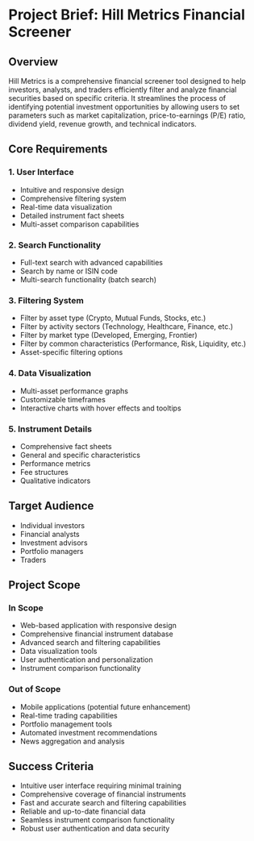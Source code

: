 # Project Brief: Hill Metrics Financial Screener

## Overview
Hill Metrics is a comprehensive financial screener tool designed to help investors, analysts, and traders efficiently filter and analyze financial securities based on specific criteria. It streamlines the process of identifying potential investment opportunities by allowing users to set parameters such as market capitalization, price-to-earnings (P/E) ratio, dividend yield, revenue growth, and technical indicators.

## Core Requirements

### 1. User Interface
- Intuitive and responsive design
- Comprehensive filtering system
- Real-time data visualization
- Detailed instrument fact sheets
- Multi-asset comparison capabilities

### 2. Search Functionality
- Full-text search with advanced capabilities
- Search by name or ISIN code
- Multi-search functionality (batch search)

### 3. Filtering System
- Filter by asset type (Crypto, Mutual Funds, Stocks, etc.)
- Filter by activity sectors (Technology, Healthcare, Finance, etc.)
- Filter by market type (Developed, Emerging, Frontier)
- Filter by common characteristics (Performance, Risk, Liquidity, etc.)
- Asset-specific filtering options

### 4. Data Visualization
- Multi-asset performance graphs
- Customizable timeframes
- Interactive charts with hover effects and tooltips

### 5. Instrument Details
- Comprehensive fact sheets
- General and specific characteristics
- Performance metrics
- Fee structures
- Qualitative indicators

## Target Audience
- Individual investors
- Financial analysts
- Investment advisors
- Portfolio managers
- Traders

## Project Scope

### In Scope
- Web-based application with responsive design
- Comprehensive financial instrument database
- Advanced search and filtering capabilities
- Data visualization tools
- User authentication and personalization
- Instrument comparison functionality

### Out of Scope
- Mobile applications (potential future enhancement)
- Real-time trading capabilities
- Portfolio management tools
- Automated investment recommendations
- News aggregation and analysis

## Success Criteria
- Intuitive user interface requiring minimal training
- Comprehensive coverage of financial instruments
- Fast and accurate search and filtering capabilities
- Reliable and up-to-date financial data
- Seamless instrument comparison functionality
- Robust user authentication and data security
